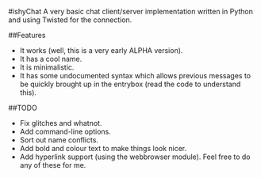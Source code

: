 #ishyChat
A very basic chat client/server implementation written in Python and using Twisted for the connection.

##Features
* It works (well, this is a very early ALPHA version).
* It has a cool name.
* It is minimalistic.
* It has some undocumented syntax which allows previous messages to be quickly brought up in the entrybox (read the code to understand this).

##TODO
* Fix glitches and whatnot.
* Add command-line options.
* Sort out name conflicts.
* Add bold and colour text to make things look nicer.
* Add hyperlink support (using the webbrowser module).
Feel free to do any of these for me.
